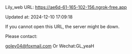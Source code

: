 Lily_web URL: https://ae6d-61-165-102-156.ngrok-free.app

Updated at: 2024-12-10 17:09:18

If you cannot open this URL, the server might be down.

Please contact: 

goley04@foxmail.com Or Wechat:GL_yeaH